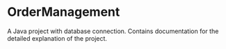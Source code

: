 # OrderManagement
A Java project with database connection. 
Contains documentation for the detailed explanation of the project.
